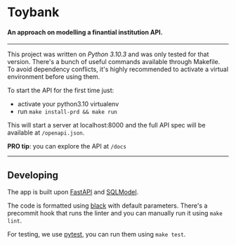 # Toybank
#### An approach on modelling a finantial institution API.
----

This project was written on _Python 3.10.3_ and was only tested for that version.
There's a bunch of useful commands available through Makefile.
To avoid dependency conflicts, it's highly recommended to activate a virtual environment before using them.

To start the API for the first time just:
- activate your python3.10 virtualenv
- run `make install-prd && make run`

This will start a server at localhost:8000 and the full API spec will be available at `/openapi.json`.

__PRO tip__: you can explore the API at `/docs`

----

## Developing

The app is built upon [FastAPI](https://fastapi.tiangolo.com/) and [SQLModel](https://sqlmodel.tiangolo.com/).

The code is formatted using [black](https://black.readthedocs.io/) with default parameters.
There's a precommit hook that runs the linter and you can manually run it using `make lint`.

For testing, we use [pytest](https://docs.pytest.org/en/7.1.x/), you can run them using `make test`.
